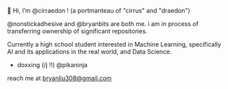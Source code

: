 👋 Hi, I’m @cirraedon ! (a portmanteau of "cirrus" and "draedon")

@nonstickadhesive and @bryanbits are both me. i am in process of transferring ownership of significant repositories. 

Currently a high school student interested in Machine Learning, specifically AI and its applications in the real world, and Data Science.
+ doxxing (/j !!) @pikaninja

reach me at bryanliu308@gmail.com


